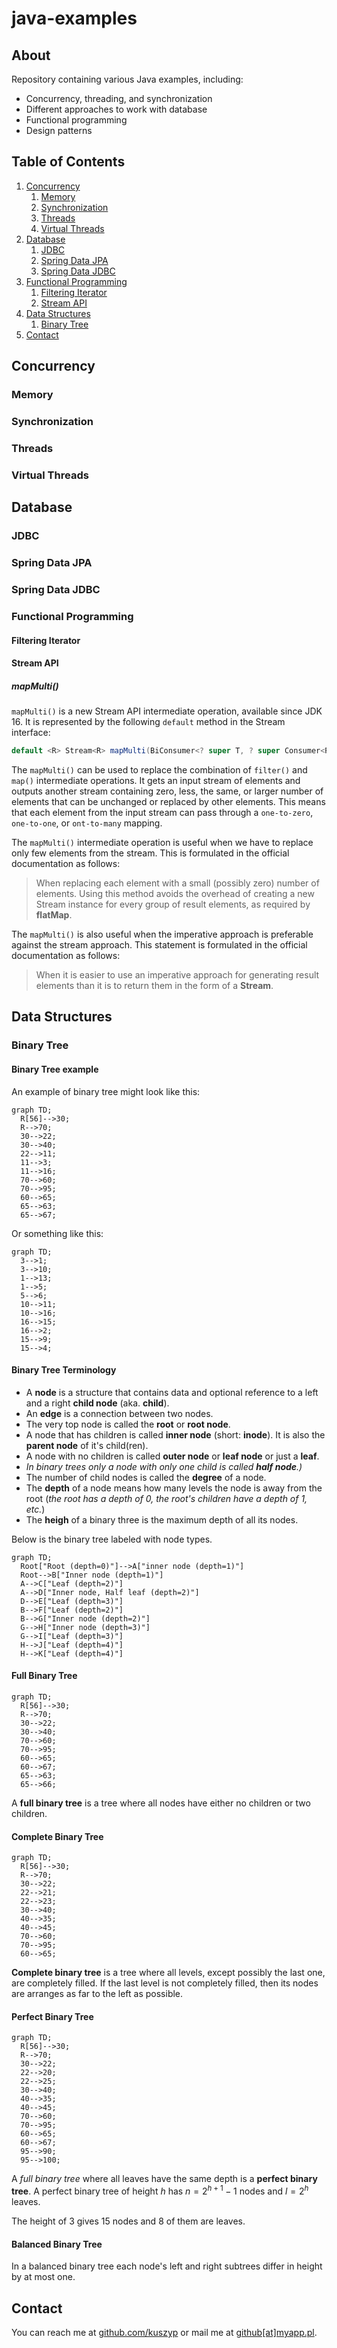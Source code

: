 # java-examples

## About

Repository containing various Java examples, including:

- Concurrency, threading, and synchronization
- Different approaches to work with database
- Functional programming
- Design patterns

## Table of Contents

1. [Concurrency](#concurrency)
   1. [Memory](#memory)
   2. [Synchronization](#synchronization)
   3. [Threads](#threads)
   4. [Virtual Threads](#virtual-threads)
2. [Database](#database)
   1. [JDBC](#jdbc)
   2. [Spring Data JPA](#spring-data-jpa)
   3. [Spring Data JDBC](#spring-data-jdbc)
3. [Functional Programming](#functional-programming)
   1. [Filtering Iterator](#filtering-iterator)
   2. [Stream API](#stream-api)
4. [Data Structures](#data-structures)
   1. [Binary Tree](#binary-tree)
5. [Contact](#contact)

## Concurrency

### Memory

### Synchronization

### Threads

### Virtual Threads

## Database

### JDBC

### Spring Data JPA

### Spring Data JDBC

### Functional Programming

#### Filtering Iterator

#### Stream API

##### mapMulti()

`mapMulti()` is a new Stream API intermediate operation, available since JDK 16. It is represented by the following
`default` method in the Stream interface:

```java
default <R> Stream<R> mapMulti(BiConsumer<? super T, ? super Consumer<R>> mapper)
```

The `mapMulti()` can be used to replace the combination of `filter()` and `map()` intermediate operations. It gets an
input stream of elements and outputs another stream containing zero, less, the same, or larger number of elements that
can be unchanged or replaced by other elements. This means that each element from the input stream can pass through a
`one-to-zero`, `one-to-one`, or `ont-to-many` mapping.

The `mapMulti()` intermediate operation is useful when we have to replace only few elements from the stream. This is
formulated in the official documentation as follows:

> When replacing each element with a small (possibly zero) number of elements. Using this method avoids the overhead of
> creating a new Stream instance for every group of result elements, as required by **flatMap**.

The `mapMulti()` is also useful when the imperative approach is preferable against the stream approach. This statement
is formulated in the official documentation as follows:

> When it is easier to use an imperative approach for generating result elements than it is to return them in the form
> of a **Stream**.

## Data Structures

### Binary Tree

#### Binary Tree example

An example of binary tree might look like this:

```mermaid
graph TD;
  R[56]-->30;
  R-->70;
  30-->22;
  30-->40;
  22-->11;
  11-->3;
  11-->16;
  70-->60;
  70-->95;
  60-->65;
  65-->63;
  65-->67;
```

Or something like this:

```mermaid
graph TD;
  3-->1;
  3-->10;
  1-->13;
  1-->5;
  5-->6;
  10-->11;
  10-->16;
  16-->15;
  16-->2;
  15-->9;
  15-->4;
```

#### Binary Tree Terminology

- A **node** is a structure that contains data and optional reference to a left and a right **child node** (aka. **child**).
- An **edge** is a connection between two nodes.
- The very top node is called the **root** or **root node**.
- A node that has children is called **inner node** (short: **inode**). It is also the **parent node** of it's child(ren).
- A node with no children is called **outer node** or **leaf node** or just a **leaf**.
- _In binary trees only a node with only one child is called **half node**.)_
- The number of child nodes is called the **degree** of a node.
- The **depth** of a node means how many levels the node is away from the root (_the root has a depth of 0, the root's
  children have a depth of 1, etc._)
- The **heigh** of a binary three is the maximum depth of all its nodes.

Below is the binary tree labeled with node types.

```mermaid
graph TD;
  Root["Root (depth=0)"]-->A["inner node (depth=1)"]
  Root-->B["Inner node (depth=1)"]
  A-->C["Leaf (depth=2)"]
  A-->D["Inner node, Half leaf (depth=2)"]
  D-->E["Leaf (depth=3)"]
  B-->F["Leaf (depth=2)"]
  B-->G["Inner node (depth=2)"]
  G-->H["Inner node (depth=3)"]
  G-->I["Leaf (depth=3)"]
  H-->J["Leaf (depth=4)"]
  H-->K["Leaf (depth=4)"]
```

#### Full Binary Tree

```mermaid
graph TD;
  R[56]-->30;
  R-->70;
  30-->22;
  30-->40;
  70-->60;
  70-->95;
  60-->65;
  60-->67;
  65-->63;
  65-->66;
```

A **full binary tree** is a tree where all nodes have either no children or two children.

#### Complete Binary Tree

```mermaid
graph TD;
  R[56]-->30;
  R-->70;
  30-->22;
  22-->21;
  22-->23;
  30-->40;
  40-->35;
  40-->45;
  70-->60;
  70-->95;
  60-->65;
```

**Complete binary tree** is a tree where all levels, except possibly the last one, are completely filled. If the last level
is not completely filled, then its nodes are arranges as far to the left as possible.

#### Perfect Binary Tree

```mermaid
graph TD;
  R[56]-->30;
  R-->70;
  30-->22;
  22-->20;
  22-->25;
  30-->40;
  40-->35;
  40-->45;
  70-->60;
  70-->95;
  60-->65;
  60-->67;
  95-->90;
  95-->100;
```

A _full binary tree_ where all leaves have the same depth is a **perfect binary tree**. A perfect binary tree of height
$h$ has $n=2^{h+1}-1$ nodes and $l=2^h$ leaves.

The height of $3$ gives $15$ nodes and $8$ of them are leaves.

#### Balanced Binary Tree

In a balanced binary tree each node's left and right subtrees differ in height by at most one.

## Contact

You can reach me at [github.com/kuszyp](https://github.com/kuszyp) or mail me at [github[at]myapp.pl](mailto:github@myapp.pl).
